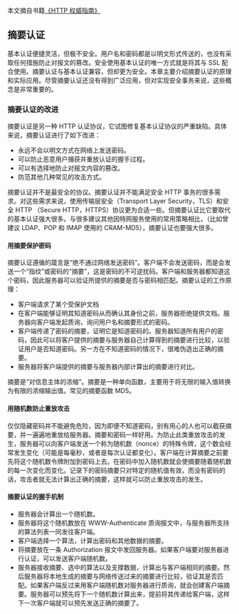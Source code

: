 本文摘自书籍[《HTTP 权威指南》](https://www.amazon.cn/dp/B008XFDQ14/ref=sr_1_1?s=books&ie=UTF8&qid=1527513120&sr=1-1&keywords=http%E6%9D%83%E5%A8%81%E6%8C%87%E5%8D%97) 

## 摘要认证

基本认证便捷灵活，但极不安全。用户名和密码都是以明文形式传送的，也没有采取任何措施防止对报文的篡改。安全使用基本认证的唯一方式就是将其与 SSL 配合使用。摘要认证与基本认证兼容，但却更为安全。本章主要介绍摘要认证的原理和实际应用。尽管摘要认证还没有得到广泛应用，但对实现安全事务来说，这些概念是非常重要的。

### 摘要认证的改进

摘要认证是另一种 HTTP 认证协议，它试图修复基本认证协议的严重缺陷。具体来说，摘要认证进行了如下改进：

- 永远不会以明文方式在网络上发送密码。
- 可以防止恶意用户捕获并重放认证的握手过程。
- 可以有选择地防止对报文内容的篡改。
- 防范其他几种常见的攻击方式。

摘要认证并不是最安全的协议。摘要认证并不能满足安全 HTTP 事务的很多需求。对这些需求来说，使用传输层安全（Transport Layer Security，TLS）和安全 HTTP （Secure HTTP，HTTPS）协议更为合适一些。但摘要认证比它要取代的基本认证强大很多。与很多建议其他因特网服务使用的常用策略相比，（比如曾建议 LDAP、POP 和 IMAP 使用的 CRAM-MD5），摘要认证也要强大很多。

#### 用摘要保护密码

摘要认证遵循的箴言是“绝不通过网络发送密码”。客户端不会发送密码，而是会发送一个“指纹”或密码的“摘要”，这是密码的不可逆扰码。客户端和服务器都知道这个密码，因此服务器可以验证所提供的摘要是否与密码相匹配。摘要认证的工作原理：

- 客户端请求了某个受保护文档
- 在客户端能够证明其知道密码从而确认其身份之前，服务器拒绝提供文档。服务器向客户端发起质询，询问用户名和摘要形式的密码。
- 客户端传递了密码的摘要，证明它是知道密码的。服务器知道所有用户的密码，因此可以将客户提供的摘要与服务器自己计算得到的摘要进行比较，以验证用户是否知道密码。另一方在不知道密码的情况下，很难伪造出正确的摘要。
- 服务器将客户端提供的摘要与服务器内部计算出的摘要进行对比。

摘要是“对信息主体的浓缩”。摘要是一种单向函数，主要用于将无限的输入值转换为有限的浓缩输出值。常见的摘要函数 MD5。

#### 用随机数防止重放攻击

仅仅隐藏密码并不能避免危险，因为即便不知道密码，别有用心的人也可以截获摘要，并一遍遍地重放给服务器。摘要和密码一样好用。为防止此类重放攻击的发生，服务器可以向客户端发送一个称为随机数（nonce）的特殊令牌，这个数会经常发生变化（可能是每毫秒，或者是每次认证都变化）。客户端在计算摘要之前要先将这个随机数令牌附加到密码上去。在密码中加入随机数就会使摘要随着随机数的每一次变化而变化。记录下的密码摘要只对特定的随机值有效，而没有密码的话，攻击者就无法计算出正确的摘要，这样就可以防止重放攻击的发生。

#### 摘要认证的握手机制

- 服务器会计算出一个随机数。
- 服务器将这个随机数放在 WWW-Authenticate 质询报文中，与服务器所支持的算法列表一同发往客户端。
- 客户端选择一个算法，计算出密码和其他数据的摘要。
- 将摘要放在一条 Authorization 报文中发回服务器。如果客户端要对服务器进行认证，可以发送客户端随机数。
- 服务器接收摘要、选中的算法以及支撑数据，计算出与客户端相同的摘要。然后服务器将本地生成的摘要与网络传送过来的摘要进行比较，验证其是否匹配。如果客户端反过来用客户端随机数对服务器进行质询，就会创建客户端摘要。服务器可以预先将下一个随机数计算出来，提前将其传递给客户端，这样下一次客户端就可以预先发送正确的摘要了。